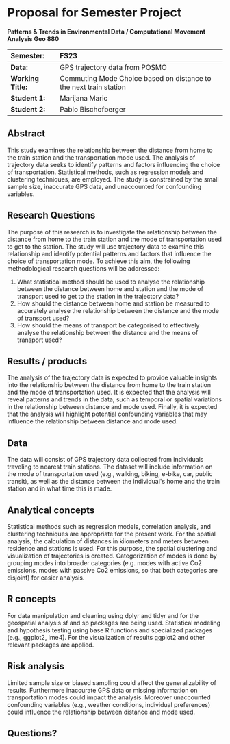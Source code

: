 # Proposal for Semester Project

**Patterns & Trends in Environmental Data / Computational Movement
Analysis Geo 880**

| Semester:      | FS23                                     |
|:---------------|:---------------------------------------- |
| **Data:**      | GPS trajectory data from POSMO           |
| **Working Title:**     | Commuting Mode Choice based on distance to the next train station                |
| **Student 1:** | Marijana Maric                           |
| **Student 2:** | Pablo Bischofberger                      |

## Abstract 
<!-- (50-60 words) -->
This study examines the relationship between the distance from home to the train station and the transportation mode used. The analysis of trajectory data seeks to identify patterns and factors influencing the choice of transportation. Statistical methods, such as regression models and clustering techniques, are employed. The study is constrained by the small sample size, inaccurate GPS data, and unaccounted for confounding variables.

## Research Questions
<!-- (50-60 words) -->
The purpose of this research is to investigate the relationship between the distance from home to the train station and the mode of transportation used to get to the station. The study will use trajectory data to examine this relationship and identify potential patterns and factors that influence the choice of transportation mode. To achieve this aim, the following methodological research questions will be addressed:
1. What statistical method should be used to analyse the relationship between the distance between home and station and the mode of transport used to get to the station in the trajectory data?
2. How should the distance between home and station be measured to accurately analyse the relationship between the distance and the mode of transport used?
3. How should the means of transport be categorised to effectively analyse the relationship between the distance and the means of transport used?

## Results / products
<!-- What do you expect, anticipate? -->
The analysis of the trajectory data is expected to provide valuable insights into the relationship between the distance from home to the train station and the mode of transportation used. It is expected that the analysis will reveal patterns and trends in the data, such as temporal or spatial variations in the relationship between distance and mode used. Finally, it is expected that the analysis will highlight potential confounding variables that may influence the relationship between distance and mode used.

## Data
<!-- What data will you use? Will you require additional context data? Where do you get this data from? Do you already have all the data? -->
The data will consist of GPS trajectory data collected from individuals traveling to nearest train stations. The dataset will include information on the mode of transportation used (e.g., walking, biking, e-bike, car, public transit), as well as the distance between the individual's home and the train station and in what time this is made.

## Analytical concepts
<!-- Which analytical concepts will you use? What conceptual movement spaces and respective modelling approaches of trajectories will you be using? What additional spatial analysis methods will you be using? -->
Statistical methods such as regression models, correlation analysis, and clustering techniques are appropriate for the present work. For the spatial analysis, the calculation of distances in kilometers and meters between residence and stations is used. For this purpose, the spatial clustering and visualization of trajectories is created. Categorization of modes is done by grouping modes into broader categories (e.g. modes with active Co2 emissions, modes with passive Co2 emissions, so that both categories are disjoint) for easier analysis.

## R concepts
<!-- Which R concepts, functions, packages will you mainly use. What additional spatial analysis methods will you be using? -->
For data manipulation and cleaning using dplyr and tidyr and for the geospatial analysis sf and sp packages are being used.
Statistical modeling and hypothesis testing using base R functions and specialized packages (e.g., ggplot2, lme4).
For the visualization of results ggplot2 and other relevant packages are applied.

## Risk analysis
<!-- What could be the biggest challenges/problems you might face? What is your plan B? -->
Limited sample size or biased sampling could affect the generalizability of results. Furthermore inaccurate GPS data or missing information on transportation modes could impact the analysis. Moreover unaccounted confounding variables (e.g., weather conditions, individual preferences) could influence the relationship between distance and mode used.

## Questions? 
<!-- Which questions would you like to discuss at the coaching session? -->
